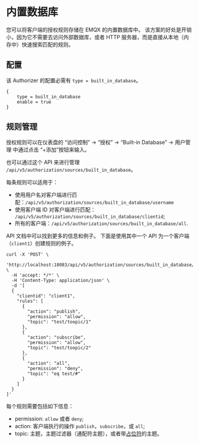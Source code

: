 # 内置数据库

您可以将客户端的授权规则存储在 EMQX 的内置数据库中。
该方案的好处是开销小，因为它不需要去访问外部数据库，或者 HTTP 服务器，而是直接从本地（内存中）快速搜索匹配的规则。

## 配置

该 Authorizer 的配置必需有 `type = built_in_database`。

```
{
    type = built_in_database
    enable = true
}
```

## 规则管理

授权规则可以在仪表盘的 “访问控制” -> “授权” -> “Built-in Database” -> 用户管理 中通过点击 “+添加”按钮来输入。

也可以通过这个 API 来进行管理 `/api/v5/authorization/sources/built_in_database`。

每条规则可以适用于：

* 使用用户名对客户端进行匹配：`/api/v5/authorization/sources/built_in_database/username`
* 使用客户端 ID 对客户端进行匹配： `/api/v5/authorization/sources/built_in_database/clientid`;
* 所有的客户端：`/api/v5/authorization/sources/built_in_database/all`.

API 文档中可以找到更多的信息和例子。
下面是使用其中一个 API 为一个客户端（`client1`）创建规则的例子。
```
curl -X 'POST' \
  'http://localhost:18083/api/v5/authorization/sources/built_in_database/clientid' \
  -H 'accept: */*' \
  -H 'Content-Type: application/json' \
  -d '[
  {
    "clientid": "client1",
    "rules": [
      {
        "action": "publish",
        "permission": "allow",
        "topic": "test/toopic/1"
      },
      {
        "action": "subscribe",
        "permission": "allow",
        "topic": "test/toopic/2"
      },
      {
        "action": "all",
        "permission": "deny",
        "topic": "eq test/#"
      }
    ]
  }
]'
```
每个规则需要包括如下信息：
* permission: `allow` 或者 `deny`;
* action: 客户端执行的操作 `publish`，`subscribe`，或 `all`;
* topic: 主题，主题过滤器（通配符主题），或者带[占位符](authz.md#主题占位符)的主题。
